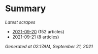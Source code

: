 # Summary
*Latest scrapes*
* [2021-09-20](https://github.com/nuuuwan/news_lk/blob/data/news_lk.2021-09-20.json) (152 articles)
* [2021-09-21](https://github.com/nuuuwan/news_lk/blob/data/news_lk.2021-09-21.json) (8 articles)

*Generated at 02:17AM, September 21, 2021*